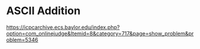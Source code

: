 # ASCII Addition

https://icpcarchive.ecs.baylor.edu/index.php?option=com_onlinejudge&Itemid=8&category=717&page=show_problem&problem=5346